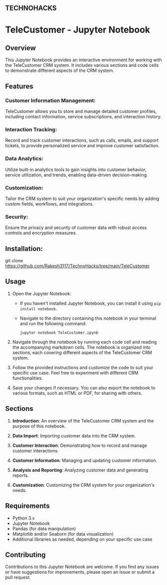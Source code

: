 ## TECHNOHACKS

# TeleCustomer - Jupyter Notebook

## Overview

This Jupyter Notebook provides an interactive environment for working with the TeleCustomer CRM system. It includes various sections and code cells to demonstrate different aspects of the CRM system.

## Features
### Customer Information Management: 
 TeleCustomer allows you to store and manage detailed customer profiles, including contact information, service subscriptions, and interaction history.

### Interaction Tracking: 
 Record and track customer interactions, such as calls, emails, and support tickets, to provide personalized service and improve customer satisfaction.

### Data Analytics:
Utilize built-in analytics tools to gain insights into customer behavior, service utilization, and trends, enabling data-driven decision-making.

### Customization: 
 Tailor the CRM system to suit your organization's specific needs by adding custom fields, workflows, and integrations.

### Security: 
 Ensure the privacy and security of customer data with robust access controls and encryption measures.

 ## Installation:
 
 git clone https://github.com/Rakesh3117/TechnoHacks/tree/main/TeleCustomer


## Usage

1. Open the Jupyter Notebook:
   - If you haven't installed Jupyter Notebook, you can install it using `pip install notebook`.
   - Navigate to the directory containing this notebook in your terminal and run the following command:
     
     ```
     jupyter notebook TeleCustomer.ipynb
     
     ```

2. Navigate through the notebook by running each code cell and reading the accompanying markdown cells. The notebook is organized into sections, each covering different aspects of the TeleCustomer CRM system.

3. Follow the provided instructions and customize the code to suit your specific use case. Feel free to experiment with different CRM functionalities.

4. Save your changes if necessary. You can also export the notebook to various formats, such as HTML or PDF, for sharing with others.

## Sections

1. **Introduction**: An overview of the TeleCustomer CRM system and the purpose of this notebook.

2. **Data Import**: Importing customer data into the CRM system.

3. **Customer Interaction**: Demonstrating how to record and manage customer interactions.

4. **Customer Information**: Managing and updating customer information.

5. **Analysis and Reporting**: Analyzing customer data and generating reports.

6. **Customization**: Customizing the CRM system for your organization's needs.

## Requirements

- Python 3.x
- Jupyter Notebook
- Pandas (for data manipulation)
- Matplotlib and/or Seaborn (for data visualization)
- Additional libraries as needed, depending on your specific use case

## Contributing

Contributions to this Jupyter Notebook are welcome. If you find any issues or have suggestions for improvements, please open an issue or submit a pull request.

